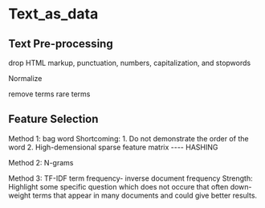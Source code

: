 # Text_as_data

## Text Pre-processing
drop HTML markup, punctuation, numbers, capitalization, and stopwords

Normalize

remove terms rare terms





## Feature Selection
Method 1: bag word
Shortcoming: 1. Do not demonstrate the order of the word
2. High-demensional sparse feature matrix ---- HASHING

Method 2: N-grams

Method 3: TF-IDF term frequency- inverse document frequency
Strength: Highlight some specific question which does not occure that often
          down-weight terms that appear in many documents and could give better results.
